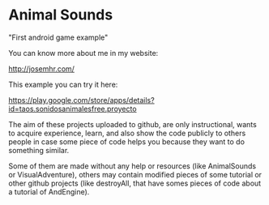 # Animal Sounds

"First android game example"

You can know more about me in my website: 

http://josemhr.com/

This example you can try it here: 

https://play.google.com/store/apps/details?id=taos.sonidosanimalesfree.proyecto

The aim of these projects uploaded to github, are only instructional, 
wants to acquire experience, learn, and also show the code publicly to others people 
in case some piece of code helps you because they want to do something similar.

Some of them are made without any help or resources (like AnimalSounds or VisualAdventure), others may contain modified pieces of some tutorial or other github projects (like destroyAll, that have somes pieces of code about a tutorial of AndEngine).
